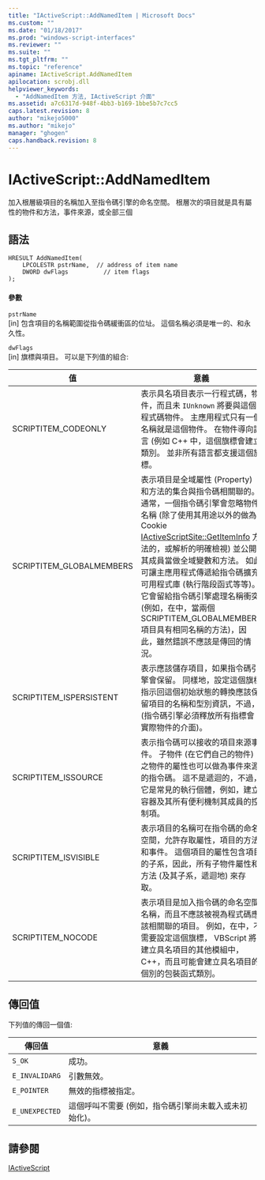 ```yaml
---
title: "IActiveScript::AddNamedItem | Microsoft Docs"
ms.custom: ""
ms.date: "01/18/2017"
ms.prod: "windows-script-interfaces"
ms.reviewer: ""
ms.suite: ""
ms.tgt_pltfrm: ""
ms.topic: "reference"
apiname: IActiveScript.AddNamedItem
apilocation: scrobj.dll
helpviewer_keywords: 
  - "AddNamedItem 方法, IActiveScript 介面"
ms.assetid: a7c6317d-948f-4bb3-b169-1bbe5b7c7cc5
caps.latest.revision: 8
author: "mikejo5000"
ms.author: "mikejo"
manager: "ghogen"
caps.handback.revision: 8
---
```

# IActiveScript::AddNamedItem
加入根層級項目的名稱加入至指令碼引擎的命名空間。  根層次的項目就是具有屬性的物件和方法，事件來源，或全部三個  
  
## 語法  
  
```  
HRESULT AddNamedItem(  
    LPCOLESTR pstrName,  // address of item name  
    DWORD dwFlags          // item flags  
);  
```  
  
#### 參數  
 `pstrName`  
 \[in\] 包含項目的名稱範圍從指令碼緩衝區的位址。  這個名稱必須是唯一的、和永久性。  
  
 `dwFlags`  
 \[in\] 旗標與項目。  可以是下列值的組合:  
  
|值|意義|  
|-------|--------|  
|SCRIPTITEM\_CODEONLY|表示具名項目表示一行程式碼，物件，而且未 `IUnknown` 將要與這個程式碼物件。  主應用程式只有一個名稱就是這個物件。  在物件導向語言 \(例如 C\+\+ 中，這個旗標會建立類別。  並非所有語言都支援這個旗標。|  
|SCRIPTITEM\_GLOBALMEMBERS|表示項目是全域屬性 \(Property\) 和方法的集合與指令碼相關聯的。  通常，一個指令碼引擎會忽略物件名稱 \(除了使用其用途以外的做為 Cookie [IActiveScriptSite::GetItemInfo](../../winscript/reference/iactivescriptsite-getiteminfo.md) 方法的，或解析的明確檢視\) 並公開其成員當做全域變數和方法。  如此可讓主應用程式傳遞給指令碼擴充可用程式庫 \(執行階段函式等等\)。  它會留給指令碼引擎處理名稱衝突 \(例如，在中，當兩個 SCRIPTITEM\_GLOBALMEMBERS 項目具有相同名稱的方法\)，因此，雖然錯誤不應該是傳回的情況。|  
|SCRIPTITEM\_ISPERSISTENT|表示應該儲存項目，如果指令碼引擎會保留。  同樣地，設定這個旗標指示回這個初始狀態的轉換應該保留項目的名稱和型別資訊，不過， \(指令碼引擎必須釋放所有指標會實際物件的介面\)。|  
|SCRIPTITEM\_ISSOURCE|表示指令碼可以接收的項目來源事件。  子物件 \(在它們自己的物件\) 之物件的屬性也可以做為事件來源的指令碼。  這不是遞迴的，不過，它是常見的執行個體，例如，建立容器及其所有便利機制其成員的控制項。|  
|SCRIPTITEM\_ISVISIBLE|表示項目的名稱可在指令碼的命名空間，允許存取屬性，項目的方法和事件。  這個項目的屬性包含項目的子系，因此，所有子物件屬性和方法 \(及其子系，遞迴地\) 來存取。|  
|SCRIPTITEM\_NOCODE|表示項目是加入指令碼的命名空間名稱，而且不應該被視為程式碼應該相關聯的項目。  例如，在中，不需要設定這個旗標， VBScript 將建立具名項目的其他模組中， C\+\+，而且可能會建立具名項目的個別的包裝函式類別。|  
  
## 傳回值  
 下列值的傳回一個值:  
  
|傳回值|意義|  
|---------|--------|  
|`S_OK`|成功。|  
|`E_INVALIDARG`|引數無效。|  
|`E_POINTER`|無效的指標被指定。|  
|`E_UNEXPECTED`|這個呼叫不需要 \(例如，指令碼引擎尚未載入或未初始化\)。|  
  
## 請參閱  
 [IActiveScript](../../winscript/reference/iactivescript.md)